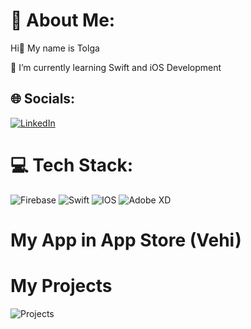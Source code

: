 # 💫 About Me:

Hi👋 My name is Tolga 

🌱 I’m currently learning Swift and iOS Development<br>


## 🌐 Socials:
[![LinkedIn](https://img.shields.io/badge/LinkedIn-%230077B5.svg?logo=linkedin&logoColor=white)](https://linkedin.com/in//tolga-sarikaya-4b9031254/) 

# 💻 Tech Stack:
![Firebase](https://img.shields.io/badge/firebase-%23039BE5.svg?style=flat&logo=firebase) ![Swift](https://img.shields.io/badge/swift-F54A2A?style=flat&logo=swift&logoColor=white) ![IOS](https://img.shields.io/badge/IOS-%2320232a.svg?style=flat&logo=apple&logoColor=white) ![Adobe XD](https://img.shields.io/badge/Adobe%20XD-470137?style=flat&logo=Adobe%20XD&logoColor=#FF61F6) 
# My App in App Store (Vehi)

# My Projects
![Projects](https://github.com/TolgaSarikayaa/TolgaSarikayaa/assets/113526329/0a9c4825-6b6d-4d72-a0ef-7f81a7db689f)


